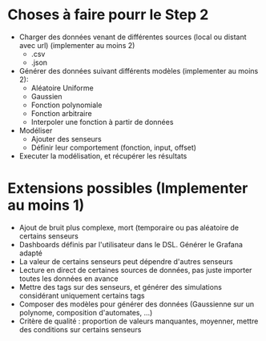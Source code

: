 # Choses à faire pourr le Step 2
- Charger des données venant de différentes sources (local ou distant avec url) (implementer au moins 2)
    - .csv
    - .json
- Générer des données suivant différents modèles (implementer au moins 2):
    - Aléatoire Uniforme
    - Gaussien
    - Fonction polynomiale
    - Fonction arbitraire
    - Interpoler une fonction à partir de données
- Modéliser
    - Ajouter des senseurs
    - Définir leur comportement (fonction, input, offset)
- Executer la modélisation, et récupérer les résultats

# Extensions possibles (Implementer au moins 1)
- Ajout de bruit plus complexe, mort (temporaire ou pas aléatoire de certains senseurs
- Dashboards définis par l'utilisateur dans le DSL. Générer le Grafana adapté
- La valeur de certains senseurs peut dépendre d'autres senseurs
- Lecture en direct de certaines sources de données, pas juste importer toutes les données en avance
- Mettre des tags sur des senseurs, et générer des simulations considérant uniquement certains tags
- Composer des modèles pour générer des données (Gaussienne sur un polynome, composition d'automates, ...)
- Critère de qualité : proportion de valeurs manquantes, moyenner, mettre des conditions sur certains senseurs

